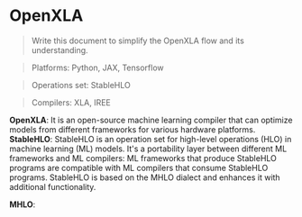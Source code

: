 # OpenXLA
> Write this document to simplify the OpenXLA flow and its understanding.

> Platforms: Python, JAX, Tensorflow

> Operations set: StableHLO

> Compilers: XLA, IREE

**OpenXLA**: It is an open-source machine learning compiler that can optimize models from different frameworks for various hardware platforms.
**StableHLO**: StableHLO is an operation set for high-level operations (HLO) in machine learning (ML) models. It's a portability layer between different ML frameworks and ML compilers: ML frameworks that produce StableHLO programs are compatible with ML compilers that consume StableHLO programs. StableHLO is based on the MHLO dialect and enhances it with additional functionality.

**MHLO**: 
